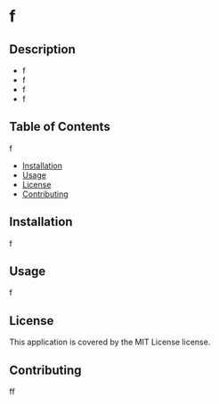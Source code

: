 # f

## Description

- f
- f
- f
- f

## Table of Contents

f 

 
- [Installation](#installation)
- [Usage](#usage)
- [License](#license)
- [Contributing](#contributing)

## Installation

f

## Usage

f

## License

This application is covered by the MIT License license.

## Contributing

ff
